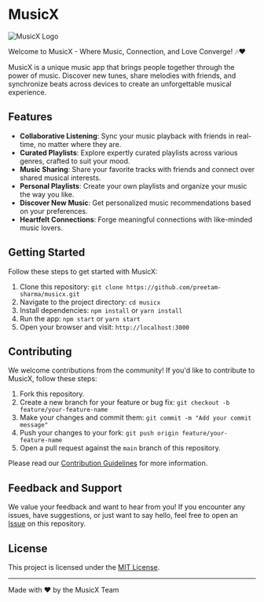 # MusicX

![MusicX Logo](https://i.ibb.co/b2nLShc/Music-X-50x50.png)

Welcome to MusicX - Where Music, Connection, and Love Converge! 🎶❤️

MusicX is a unique music app that brings people together through the power of music. Discover new tunes, share melodies with friends, and synchronize beats across devices to create an unforgettable musical experience.

## Features

- **Collaborative Listening**: Sync your music playback with friends in real-time, no matter where they are.
- **Curated Playlists**: Explore expertly curated playlists across various genres, crafted to suit your mood.
- **Music Sharing**: Share your favorite tracks with friends and connect over shared musical interests.
- **Personal Playlists**: Create your own playlists and organize your music the way you like.
- **Discover New Music**: Get personalized music recommendations based on your preferences.
- **Heartfelt Connections**: Forge meaningful connections with like-minded music lovers.

## Getting Started

Follow these steps to get started with MusicX:

1. Clone this repository: `git clone https://github.com/preetam-sharma/musicx.git`
2. Navigate to the project directory: `cd musicx`
3. Install dependencies: `npm install` or `yarn install`
4. Run the app: `npm start` or `yarn start`
5. Open your browser and visit: `http://localhost:3000`

## Contributing

We welcome contributions from the community! If you'd like to contribute to MusicX, follow these steps:

1. Fork this repository.
2. Create a new branch for your feature or bug fix: `git checkout -b feature/your-feature-name`
3. Make your changes and commit them: `git commit -m "Add your commit message"`
4. Push your changes to your fork: `git push origin feature/your-feature-name`
5. Open a pull request against the `main` branch of this repository.

Please read our [Contribution Guidelines](CONTRIBUTING.md) for more information.

## Feedback and Support

We value your feedback and want to hear from you! If you encounter any issues, have suggestions, or just want to say hello, feel free to open an [Issue](https://github.com/preetam-sharma/musicx/issues) on this repository.

## License

This project is licensed under the [MIT License](LICENSE).

---

Made with ❤️ by the MusicX Team
